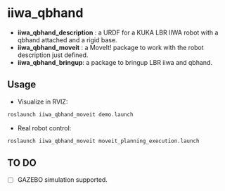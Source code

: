 # iiwa_qbhand

- **iiwa_qbhand_description** : a URDF for a KUKA LBR IIWA robot with a qbhand attached and a rigid base.
- **iiwa_qbhand_moveit** : a MoveIt! package to work with the robot description just defined.
- **iiwa_qbhand_bringup**: a package to bringup LBR iiwa and qbhand.

## Usage

- Visualize in RVIZ:

```xml
roslaunch iiwa_qbhand_moveit demo.launch

```

- Real robot control:

```xml
roslaunch iiwa_qbhand_moveit moveit_planning_execution.launch
```

## TO DO

- [ ] GAZEBO simulation supported.
